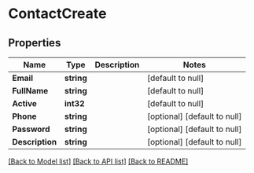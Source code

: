 # ContactCreate

## Properties
Name | Type | Description | Notes
------------ | ------------- | ------------- | -------------
**Email** | **string** |  | [default to null]
**FullName** | **string** |  | [default to null]
**Active** | **int32** |  | [default to null]
**Phone** | **string** |  | [optional] [default to null]
**Password** | **string** |  | [optional] [default to null]
**Description** | **string** |  | [optional] [default to null]

[[Back to Model list]](../README.md#documentation-for-models) [[Back to API list]](../README.md#documentation-for-api-endpoints) [[Back to README]](../README.md)


